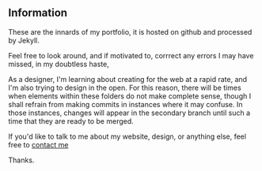 ## Information

These are the innards of my portfolio, it is hosted on github and processed by Jekyll.

Feel free to look around, and if motivated to, corrrect any errors I may have missed, in my doubtless haste,

As a designer, I'm learning about creating for the web at a rapid rate, and I'm also trying to design in the open. For this reason, there will be times when elements within these folders do not make complete sense, though I shall refrain from making commits in instances where it may confuse. In those instances, changes will appear in the secondary branch until such a time that they are ready to be merged.

If you'd like to talk to me about my website, design, or anything else, feel free to [contact me](mailto:c.frostwr1@gmail.com)

Thanks.


